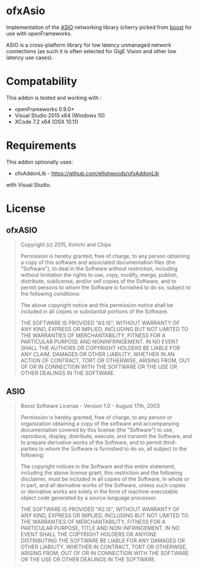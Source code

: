 ofxAsio
=======

Implementaiton of the [ASIO](http://think-async.com/) networking library (cherry picked from [boost](http://www.boost.org/doc/libs/1_60_0/doc/html/boost_asio.html]) for use with openFrameworks.

ASIO is a cross-platform library for low latency unmanaged network connections (as such it is often selected for GigE Vision and other low latency use cases).

Compatability
=============

This addon is tested and working with :

* openFrameworks 0.9.0+
* Visual Studio 2015 x64 (Windows 10)
* XCode 7.2 x64 (OSX 10.11) 

Requirements
============

This addon optionally uses:

* ofxAddonLib - https://github.com/elliotwoods/ofxAddonLib

with Visual Studio.

License
=======

ofxASIO
-------
> Copyright (c) 2015, Kimchi and Chips
> 
> 
> Permission is hereby granted, free of charge, to any person obtaining a copy of this software and associated documentation files (the "Software"), to deal in the Software without restriction, including without limitation the rights to use, copy, modify, merge, publish, distribute, sublicense, and/or sell copies of the Software, and to permit persons to whom the Software is furnished to do so, subject to the following conditions:
> 
> The above copyright notice and this permission notice shall be included in all copies or substantial portions of the Software.
> 
> THE SOFTWARE IS PROVIDED "AS IS", WITHOUT WARRANTY OF ANY KIND, EXPRESS OR IMPLIED, INCLUDING BUT NOT LIMITED TO THE WARRANTIES OF MERCHANTABILITY, FITNESS FOR A PARTICULAR PURPOSE AND NONINFRINGEMENT. IN NO EVENT SHALL THE AUTHORS OR COPYRIGHT HOLDERS BE LIABLE FOR ANY CLAIM, DAMAGES OR OTHER LIABILITY, WHETHER IN AN ACTION OF CONTRACT, TORT OR OTHERWISE, ARISING FROM, OUT OF OR IN CONNECTION WITH THE SOFTWARE OR THE USE OR OTHER DEALINGS IN THE SOFTWARE.

ASIO
----
> Boost Software License - Version 1.0 - August 17th, 2003
>
> Permission is hereby granted, free of charge, to any person or organization obtaining a copy of the software and accompanying documentation covered by this license (the "Software") to use, reproduce, display, distribute, execute, and transmit the Software, and to prepare derivative works of the Software, and to permit third-parties to whom the Software is furnished to do so, all subject to the following:
>
> The copyright notices in the Software and this entire statement, including the above license grant, this restriction and the following disclaimer, must be included in all copies of the Software, in whole or in part, and all derivative works of the Software, unless such copies or derivative works are solely in the form of machine-executable object code generated by a source language processor.
>
>THE SOFTWARE IS PROVIDED "AS IS", WITHOUT WARRANTY OF ANY KIND, EXPRESS OR IMPLIED, INCLUDING BUT NOT LIMITED TO THE WARRANTIES OF MERCHANTABILITY, FITNESS FOR A PARTICULAR PURPOSE, TITLE AND NON-INFRINGEMENT. IN NO EVENT SHALL THE COPYRIGHT HOLDERS OR ANYONE DISTRIBUTING THE SOFTWARE BE LIABLE FOR ANY DAMAGES OR OTHER LIABILITY, WHETHER IN CONTRACT, TORT OR OTHERWISE, ARISING FROM, OUT OF OR IN CONNECTION WITH THE SOFTWARE OR THE USE OR OTHER DEALINGS IN THE SOFTWARE.
